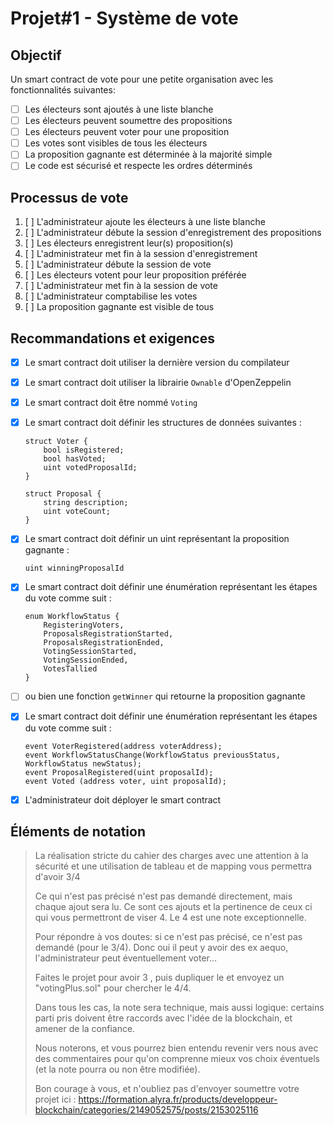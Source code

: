 # Projet#1 - Système de vote

## Objectif

Un smart contract de vote pour une petite organisation avec les fonctionnalités suivantes:

- [ ] Les électeurs sont ajoutés à une liste blanche
- [ ] Les électeurs peuvent soumettre des propositions
- [ ] Les électeurs peuvent voter pour une proposition
- [ ] Les votes sont visibles de tous les électeurs
- [ ] La proposition gagnante est déterminée à la majorité simple
- [ ] Le code est sécurisé et respecte les ordres déterminés

## Processus de vote

1. [ ] L'administrateur ajoute les électeurs à une liste blanche
2. [ ] L'administrateur débute la session d'enregistrement des propositions
3. [ ] Les électeurs enregistrent leur(s) proposition(s)
4. [ ] L'administrateur met fin à la session d'enregistrement
5. [ ] L'administrateur débute la session de vote
6. [ ] Les électeurs votent pour leur proposition préférée
7. [ ] L'administrateur met fin à la session de vote
8. [ ] L'administrateur comptabilise les votes
9. [ ] La proposition gagnante est visible de tous

## Recommandations et exigences

- [x] Le smart contract doit utiliser la dernière version du compilateur
- [x] Le smart contract doit utiliser la librairie `Ownable` d'OpenZeppelin
- [x] Le smart contract doit être nommé `Voting`
- [x] Le smart contract doit définir les structures de données suivantes :

  ```solidity
  struct Voter {
      bool isRegistered;
      bool hasVoted;
      uint votedProposalId;
  }

  struct Proposal {
      string description;
      uint voteCount;
  }
  ```

- [x] Le smart contract doit définir un uint représentant la proposition gagnante :

  ```solidity
  uint winningProposalId
  ```

- [x] Le smart contract doit définir une énumération représentant les étapes du vote comme suit :

  ```solidity
  enum WorkflowStatus {
      RegisteringVoters,
      ProposalsRegistrationStarted,
      ProposalsRegistrationEnded,
      VotingSessionStarted,
      VotingSessionEnded,
      VotesTallied
  }
  ```

- [ ] ou bien une fonction `getWinner` qui retourne la proposition gagnante
- [x] Le smart contract doit définir une énumération représentant les étapes du vote comme suit :

  ```solidity
  event VoterRegistered(address voterAddress);
  event WorkflowStatusChange(WorkflowStatus previousStatus, WorkflowStatus newStatus);
  event ProposalRegistered(uint proposalId);
  event Voted (address voter, uint proposalId);
  ```

- [x] L'administrateur doit déployer le smart contract

## Éléments de notation

> La réalisation stricte du cahier des charges avec une attention à la sécurité et une utilisation de tableau et de mapping vous permettra d'avoir 3/4
>
> Ce qui n'est pas précisé n'est pas demandé directement, mais chaque ajout sera lu. Ce sont ces ajouts et la pertinence de ceux ci qui vous permettront de viser 4. Le 4 est une note exceptionnelle.
>
> Pour répondre à vos doutes: si ce n'est pas précisé, ce n'est pas demandé (pour le 3/4). Donc oui il peut y avoir des ex aequo, l'administrateur peut éventuellement voter…
>
> Faites le projet pour avoir 3 , puis dupliquer le et envoyez un "votingPlus.sol" pour chercher le 4/4.
>
> Dans tous les cas, la note sera technique, mais aussi logique: certains parti pris doivent être raccords avec l'idée de la blockchain, et amener de la confiance.
>
> Nous noterons, et vous pourrez bien entendu revenir vers nous avec des commentaires pour qu'on comprenne mieux vos choix éventuels (et la note pourra ou non être modifiée).
>
> Bon courage à vous, et n'oubliez pas d'envoyer soumettre votre projet ici : https://formation.alyra.fr/products/developpeur-blockchain/categories/2149052575/posts/2153025116
